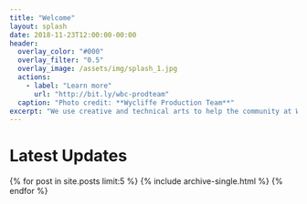 ```yaml
---
title: "Welcome"
layout: splash
date: 2018-11-23T12:00:00-00:00
header:
  overlay_color: "#000"
  overlay_filter: "0.5"
  overlay_image: /assets/img/splash_1.jpg
  actions:
    - label: "Learn more"
      url: "http://bit.ly/wbc-prodteam"
  caption: "Photo credit: **Wycliffe Production Team**"
excerpt: "We use creative and technical arts to help the community at Wycliffe Baptist Church respond to God in worship."
---
```

# Latest Updates
{% for post in site.posts limit:5 %}
  {% include archive-single.html %}
{% endfor %}